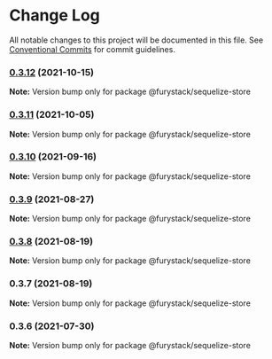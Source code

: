 # Change Log

All notable changes to this project will be documented in this file.
See [Conventional Commits](https://conventionalcommits.org) for commit guidelines.

### [0.3.12](https://github.com/furystack/core/compare/@furystack/sequelize-store@0.3.11...@furystack/sequelize-store@0.3.12) (2021-10-15)

**Note:** Version bump only for package @furystack/sequelize-store






### [0.3.11](https://github.com/furystack/core/compare/@furystack/sequelize-store@0.3.10...@furystack/sequelize-store@0.3.11) (2021-10-05)

**Note:** Version bump only for package @furystack/sequelize-store






### [0.3.10](https://github.com/furystack/core/compare/@furystack/sequelize-store@0.3.9...@furystack/sequelize-store@0.3.10) (2021-09-16)

**Note:** Version bump only for package @furystack/sequelize-store






### [0.3.9](https://github.com/furystack/core/compare/@furystack/sequelize-store@0.3.8...@furystack/sequelize-store@0.3.9) (2021-08-27)

**Note:** Version bump only for package @furystack/sequelize-store






### [0.3.8](https://github.com/furystack/core/compare/@furystack/sequelize-store@0.3.7...@furystack/sequelize-store@0.3.8) (2021-08-19)

**Note:** Version bump only for package @furystack/sequelize-store






### 0.3.7 (2021-08-19)

**Note:** Version bump only for package @furystack/sequelize-store






### 0.3.6 (2021-07-30)

**Note:** Version bump only for package @furystack/sequelize-store
